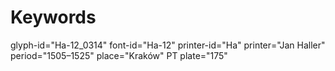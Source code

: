 # Keywords
glyph-id="Ha-12_0314"
font-id="Ha-12"
printer-id="Ha"
printer="Jan Haller"
period="1505–1525"
place="Kraków"
PT plate="175"

